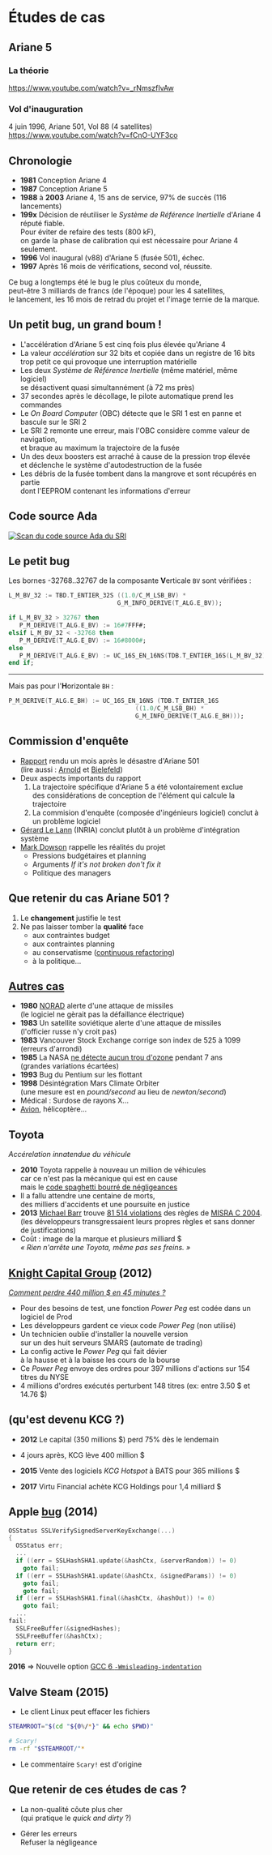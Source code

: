 Études de cas
=============


Ariane 5
--------

### La théorie

https://www.youtube.com/watch?v=_rNmszfIvAw

### Vol d'inauguration

4 juin 1996, Ariane 501, Vol 88 (4 satellites)  
https://www.youtube.com/watch?v=fCnO-UYF3co


Chronologie
-----------

* **1981** Conception Ariane 4
* **1987** Conception Ariane 5
* **1988** à **2003** Ariane 4, 15 ans de service, 97% de succès (116 lancements)
* **199x** Décision de réutiliser le *Système de Référence Inertielle* d'Ariane 4 réputé fiable.  
  Pour éviter de refaire des tests (800 kF),  
  on garde la phase de calibration qui est nécessaire pour Ariane 4 seulement.
* **1996** Vol inaugural (v88) d'Ariane 5 (fusée 501), échec.
* **1997** Après 16 mois de vérifications, second vol, réussite.

Ce bug a longtemps été le bug le plus coûteux du monde,  
peut-être 3 milliards de francs (de l'époque) pour les 4 satellites,  
le lancement, les 16 mois de retrad du projet et l'image ternie de la marque.


Un petit bug, un grand boum !
-----------------------------

* L'accélération d'Ariane 5 est cinq fois plus élevée qu'Ariane 4
* La valeur *accélération* sur 32 bits et copiée dans un registre de 16 bits  
  trop petit ce qui provoque une interruption matérielle
* Les deux *Système de Référence Inertielle* (même matériel, même logiciel)  
  se désactivent quasi simultannément (à 72 ms près)
* 37 secondes après le décollage, le pilote automatique prend les commandes
* Le *On Board Computer* (OBC) détecte que le SRI 1 est en panne et bascule sur le SRI 2
* Le SRI 2 remonte une erreur, mais l'OBC considère comme valeur de navigation,  
  et braque au maximum la trajectoire de la fusée
* Un des deux boosters est arraché à cause de la pression trop élevée  
  et déclenche le système d'autodestruction de la fusée
* Les débris de la fusée tombent dans la mangrove et sont récupérés en partie   
  dont l'EEPROM contenant les informations d'erreur


Code source Ada
---------------

[![Scan du code source Ada du SRI][AdaCode]][AdaRef]

[AdaCode]: ./bug-Ariane-501_by-JeanJacquesLevy-INRIA-2010.jpg "La composante verticale (variable L_M_BV_32) est vérifiée avant conversion 16 bits, mais pas pour la composante horizontale"
[AdaRef]:  http://moscova.inria.fr/~levy/talks/10enslongo/enslongo.pdf


Le petit bug
------------

Les bornes -32768..32767 de la composante **V**erticale `BV` sont vérifiées :

```ada
L_M_BV_32 := TBD.T_ENTIER_32S ((1.0/C_M_LSB_BV) *
                              G_M_INFO_DERIVE(T_ALG.E_BV));

if L_M_BV_32 > 32767 then
   P_M_DERIVE(T_ALG.E_BV) := 16#7FFF#;
elsif L_M_BV_32 < -32768 then
   P_M_DERIVE(T_ALG.E_BV) := 16#8000#;
else
   P_M_DERIVE(T_ALG.E_BV) := UC_16S_EN_16NS(TDB.T_ENTIER_16S(L_M_BV_32));
end if;
```

-------

Mais pas pour l'**H**orizontale `BH` :

```ada
P_M_DERIVE(T_ALG.E_BH) := UC_16S_EN_16NS (TDB.T_ENTIER_16S
                                   ((1.0/C_M_LSB_BH) *
                                   G_M_INFO_DERIVE(T_ALG.E_BH)));
```


Commission d'enquête
--------------------

* [Rapport][Ariane5rapport] rendu un mois après le désastre d'Ariane 501  
  (lire aussi : [Arnold][arnold] et [Bielefeld][bielefeld])
* Deux aspects importants du rapport
    1. La trajectoire spécifique d'Ariane 5 a été volontairement exclue  
       des considérations de conception de l'élément qui calcule la trajectoire
    2. La commision d'enquête (composée d'ingénieurs logiciel) conclut à un problème logiciel
* [Gérard Le Lann][Ariane5failure] (INRIA) conclut plutôt à un problème d'intégration système
* [Mark Dowson][Ariane5failure] rappelle les réalités du projet
    * Pressions budgétaires et planning
    * Arguments *If it's not broken don't fix it*
    * Politique des managers

[Ariane5rapport]: http://deschamp.free.fr/exinria/divers/ariane_501.html
[arnold]:         http://www.math.umn.edu/~arnold/disasters/ariane5rep.html        "TODO: version anglaise à confirmer..."
[bielefeld]:      http://www.rvs.uni-bielefeld.de/publications/Reports/ariane.html "TODO: à lire..."
[Ariane5failure]: http://cmpe.emu.edu.tr/chefranov/Cmps201-fall2011/Notes/Ariane5failure.pdf


Que retenir du cas Ariane 501 ?
-------------------------------

1. Le **changement** justifie le test
2. Ne pas laisser tomber la **qualité** face
   * aux contraintes budget
   * aux contraintes planning
   * au conservatisme ([continuous refactoring][cr])
   * à la politique...

[cr]: http://programmer.97things.oreilly.com/wiki/index.php/Continuous_Refactoring



[Autres cas](https://en.wikipedia.org/wiki/List_of_software_bugs)
------------

* **1980** [NORAD](https://en.wikipedia.org/wiki/North_American_Aerospace_Defense_Command) alerte d'une attaque de missiles  
  (le logiciel ne gèrait pas la défaillance électrique)
* **1983** Un satellite soviétique alerte d'une attaque de missiles  
  (l'officier russe n'y croit pas)
* **1983** Vancouver Stock Exchange corrige son index de 525 à 1099  
  (erreurs d'arrondi)
* **1985** La NASA [ne détecte aucun trou d'ozone](https://earthobservatory.nasa.gov/Features/RemoteSensingAtmosphere/remote_sensing5.php) pendant 7 ans  
  (grandes variations écartées)
* **1993** Bug du Pentium sur les flottant
* **1998** Désintégration Mars Climate Orbiter  
  (une mesure est en *pound/second* au lieu de *newton/second*)
* Médical : Surdose de rayons X...
* [Avion](https://youtu.be/U0LBj_8xs_w), hélicoptère...


Toyota
------

*Accérelation innatendue du véhicule*

* **2010** Toyota rappelle à nouveau un million de véhicules   
  car ce n'est pas la mécanique qui est en cause  
  mais le [code spaghetti bourré de négligeances](https://linuxfr.org/news/encore-un-exemple-de-code-spaghetti-toyota)    
* Il a fallu attendre une centaine de morts,  
  des milliers d'accidents et une poursuite en justice  
* **2013** [Michael Barr](https://en.wikipedia.org/wiki/Michael_Barr_%28software_engineer%29) trouve [81 514 violations](http://www.safetyresearch.net/Library/BarrSlides_FINAL_SCRUBBED.pdf) des règles de [MISRA C 2004](https://en.wikipedia.org/wiki/MISRA_C#MISRA_C:2004).  
  (les développeurs transgressaient leurs propres règles et sans donner de justifications)  
* Coût : image de la marque et plusieurs milliard $    
  *« Rien n'arrête une Toyota, même pas ses freins. »*


[Knight Capital Group](https://fr.wikipedia.org/wiki/Knight_Capital_Group) (2012)
----------------------

[*Comment perdre 440 million $ en 45 minutes ?*](https://en.wikipedia.org/wiki/Knight_Capital_Group#2012_stock_trading_disruption)

* Pour des besoins de test, une fonction *Power Peg* est codée dans un logiciel de Prod
* Les développeurs gardent ce vieux code *Power Peg* (non utilisé)
* Un technicien oublie d'installer la nouvelle version   
  sur un des huit serveurs SMARS (automate de trading)
* La config active le *Power Peg* qui fait dévier  
  à la hausse et à la baisse les cours de la bourse
* Ce *Power Peg* envoye des ordres pour 397 millions d'actions sur 154 titres du NYSE
* 4 millions d'ordres exécutés perturbent 148 titres (ex: entre 3.50 $ et 14.76 $)


(qu'est devenu KCG ?)
---------------------

* **2012** Le capital (350 millions $) perd 75% dès le lendemain  
* 4 jours après, KCG lève 400 million $  


* **2015** Vente des logiciels *KCG Hotspot* à BATS pour 365 millions $  

* **2017** Virtu Financial achète KCG Holdings pour 1,4 milliard $


Apple [bug](https://en.wikipedia.org/wiki/Unreachable_code#goto_fail_bug) (2014)
-----------

```c
OSStatus SSLVerifySignedServerKeyExchange(...)
{
  OSStatus err;
  ...
  if ((err = SSLHashSHA1.update(&hashCtx, &serverRandom)) != 0)
    goto fail;
  if ((err = SSLHashSHA1.update(&hashCtx, &signedParams)) != 0)
    goto fail;
    goto fail;
  if ((err = SSLHashSHA1.final(&hashCtx, &hashOut)) != 0)
    goto fail;
  ...
fail:
  SSLFreeBuffer(&signedHashes);
  SSLFreeBuffer(&hashCtx);
  return err;
}
```

**2016** => Nouvelle option [GCC 6 `-Wmisleading-indentation` ](https://developers.redhat.com/blog/2016/02/26/gcc-6-wmisleading-indentation-vs-goto-fail/)


Valve Steam (2015)
-----------

* Le client Linux peut effacer les fichiers

```bash
STEAMROOT="$(cd "${0%/*}" && echo $PWD)"

# Scary!
rm -rf "$STEAMROOT/"*
```

* Le commentaire `Scary!` est d'origine


Que retenir de ces études de cas ?
----------------------------------

* La non-qualité côute plus cher  
  (qui pratique le *quick and dirty* ?)

* Gérer les erreurs  
  Refuser la négligeance

